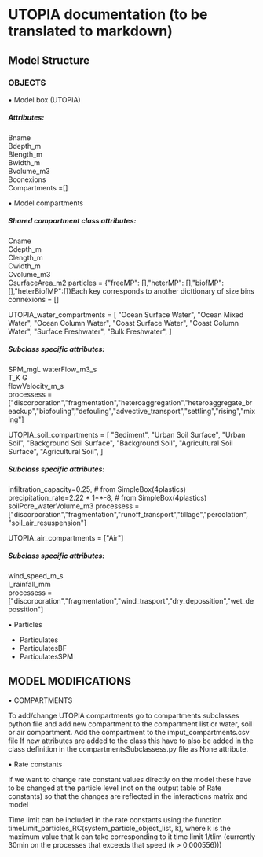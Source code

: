 # UTOPIA documentation (to be translated to markdown)
## Model Structure
### OBJECTS
•	Model box (UTOPIA)
##### Attributes:
Bname   
Bdepth_m    
Blength_m   
Bwidth_m    
Bvolume_m3  
Bconexions  
Compartments =[]    

•	Model compartments

##### Shared compartment class attributes:

Cname   
Cdepth_m    
Clength_m   
Cwidth_m    
Cvolume_m3  
CsurfaceArea_m2 
particles = {"freeMP": [],"heterMP": [],"biofMP": [],"heterBiofMP":[]}Each key corresponds to another dicttionary of size bins    
connexions = [] 

UTOPIA_water_compartments = [
    "Ocean Surface Water",
    "Ocean Mixed Water",
    "Ocean Column Water",
    "Coast Surface Water",
    "Coast Column Water",
    "Surface Freshwater",
    "Bulk Freshwater",
]

##### Subclass specific attributes:
SPM_mgL 
waterFlow_m3_s  
T_K 
G   
flowVelocity_m_s    
processess = ["discorporation","fragmentation","heteroaggregation","heteroaggregate_breackup","biofouling","defouling","advective_transport","settling","rising","mixing"]  


UTOPIA_soil_compartments = [
    "Sediment",
    "Urban Soil Surface",
    "Urban Soil",
    "Background Soil Surface",
    "Background Soil",
    "Agricultural Soil Surface",
    "Agricultural Soil",
]

##### Subclass specific attributes:
infiltration_capacity=0.25,  # from SimpleBox(4plastics)    
precipitation_rate=2.22 * 1**-8,  # from SimpleBox(4plastics)   
soilPore_waterVolume_m3 
processess = ["discorporation","fragmentation","runoff_transport","tillage","percolation", "soil_air_resuspension"] 


UTOPIA_air_compartments = ["Air"]

##### Subclass specific attributes:
wind_speed_m_s  
I_rainfall_mm   
processess = ["discorporation","fragmentation","wind_trasport","dry_depossition","wet_depossition"] 

•	Particles

-	Particulates
-	ParticulatesBF
-	ParticulatesSPM

## MODEL MODIFICATIONS

•	COMPARTMENTS    

To add/change UTOPIA compartments go to compartments subclasses python file and add new compartment to the compartment list or water, soil or air compartment.
Add the compartment to the imput_compartments.csv file
If new attributes are added to the class this have to also be added in the class definition in the compartmentsSubclassess.py file as None attribute.

•	Rate constants

If we want to change rate constant values directly on the model these have to be changed at the particle level (not on the output table of Rate constants) so that the changes are reflected in the interactions matrix and model

Time limit can be included in the rate constants using the function timeLimit_particles_RC(system_particle_object_list, k), where k is the maximum value that k can take corresponding to it time limit 1/tlim (currently 30min on the processes that exceeds that speed (k > 0.000556)))


